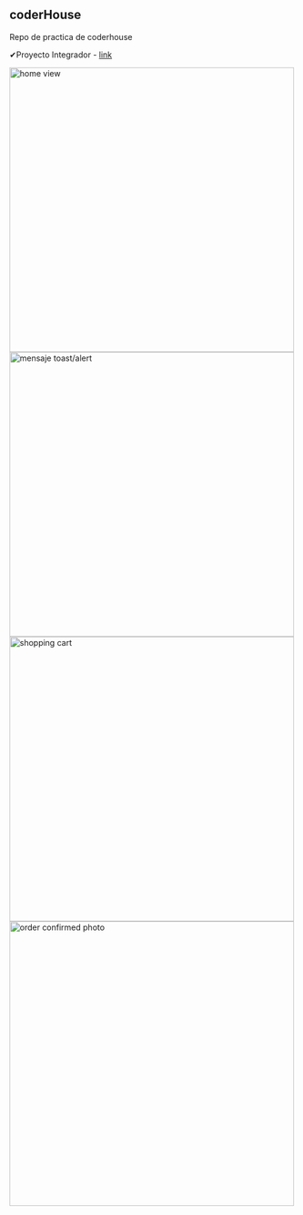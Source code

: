 ## coderHouse
Repo de practica de coderhouse

✔Proyecto Integrador - [link](https://github.com/NataNoEsta/coderHouse/tree/master/Integrador/pre-entrega-3)

<img src="/Integrador/pre-entrega-3/demo/fullsite.png" style="width:500px;" alt="home view" />
<img src="/Integrador/pre-entrega-3/demo/orderplaced.png" style="width:500px;" alt="mensaje toast/alert" />
<img src="/Integrador/pre-entrega-3/demo/cart.png" style="width:500px;"alt="shopping cart" />
<img src="/Integrador/pre-entrega-3/demo/orderconfirm.png" style="width:500px;"alt="order confirmed photo" />
